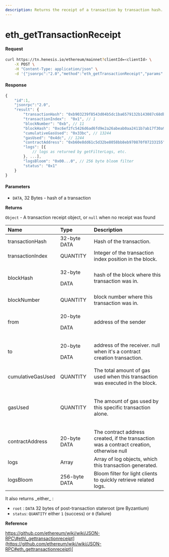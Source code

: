 ```yaml
---
description: Returns the receipt of a transaction by transaction hash.
---
```


# eth\_getTransactionReceipt

#### Request

```bash
curl https://tn.henesis.io/ethereum/mainnet?clientId=<clientId> \
    -X POST \
    -H "Content-Type: application/json" \
    -d '{"jsonrpc":"2.0","method":"eth_getTransactionReceipt","params":["0xb903239f8543d04b5dc1ba6579132b143087c68db1b2168786408fcbce568238"],"id":1}'
```

#### Response

```javascript
{
    "id":1,
    "jsonrpc":"2.0",
    "result": {
        "transactionHash": "0xb903239f8543d04b5dc1ba6579132b143087c68db1b2168786408fcbce568238",
        "transactionIndex":  "0x1", // 1
        "blockNumber": "0xb", // 11
        "blockHash": "0xc6ef2fc5426d6ad6fd9e2a26abeab0aa2411b7ab17f30a99d3cb96aed1d1055b",
        "cumulativeGasUsed": "0x33bc", // 13244
        "gasUsed": "0x4dc", // 1244
        "contractAddress": "0xb60e8dd61c5d32be8058bb8eb970870f07233155", // or null, if none was created
        "logs": [{ 
            // logs as returned by getFilterLogs, etc.
        }, ...],
        "logsBloom": "0x00...0", // 256 byte bloom filter
        "status": "0x1"
    }
}
```

#### Parameters

* `DATA`, 32 Bytes - hash of a transaction

**Returns**

`Object` - A transaction receipt object, or `null` when no receipt was found

<table>
  <thead>
    <tr>
      <th style="text-align:left">Name</th>
      <th style="text-align:left">Type</th>
      <th style="text-align:left">Description</th>
    </tr>
  </thead>
  <tbody>
    <tr>
      <td style="text-align:left">transactionHash</td>
      <td style="text-align:left">32-byte DATA</td>
      <td style="text-align:left">Hash of the transaction.</td>
    </tr>
    <tr>
      <td style="text-align:left">transactionIndex</td>
      <td style="text-align:left">QUANTITY</td>
      <td style="text-align:left">Integer of the transaction index position in the block.</td>
    </tr>
    <tr>
      <td style="text-align:left">blockHash</td>
      <td style="text-align:left">
        <p>32-byte</p>
        <p>DATA</p>
      </td>
      <td style="text-align:left">hash of the block where this transaction was in.</td>
    </tr>
    <tr>
      <td style="text-align:left">blockNumber</td>
      <td style="text-align:left">QUANTITY</td>
      <td style="text-align:left">block number where this transaction was in.</td>
    </tr>
    <tr>
      <td style="text-align:left">from</td>
      <td style="text-align:left">
        <p>20-byte</p>
        <p>DATA</p>
      </td>
      <td style="text-align:left">address of the sender</td>
    </tr>
    <tr>
      <td style="text-align:left">to</td>
      <td style="text-align:left">
        <p>20-byte</p>
        <p>DATA</p>
      </td>
      <td style="text-align:left">address of the receiver. null when it&apos;s a contract creation transaction.</td>
    </tr>
    <tr>
      <td style="text-align:left">cumulativeGasUsed</td>
      <td style="text-align:left">QUANTITY</td>
      <td style="text-align:left">The total amount of gas used when this transaction was executed in the
        block.</td>
    </tr>
    <tr>
      <td style="text-align:left">gasUsed</td>
      <td style="text-align:left">
        <p>&#x200B;</p>
        <p>QUANTITY</p>
        <p>&#x200B;</p>
      </td>
      <td style="text-align:left">The amount of gas used by this specific transaction alone.</td>
    </tr>
    <tr>
      <td style="text-align:left">contractAddress</td>
      <td style="text-align:left">20-byte DATA</td>
      <td style="text-align:left">The contract address created, if the transaction was a contract creation,
        otherwise null</td>
    </tr>
    <tr>
      <td style="text-align:left">logs</td>
      <td style="text-align:left">Array</td>
      <td style="text-align:left">Array of log objects, which this transaction generated.</td>
    </tr>
    <tr>
      <td style="text-align:left">logsBloom</td>
      <td style="text-align:left">256-byte DATA</td>
      <td style="text-align:left">Bloom filter for light clients to quickly retrieve related logs.</td>
    </tr>
  </tbody>
</table>It also returns _either_ :

* `root` : `DATA` 32 bytes of post-transaction stateroot \(pre Byzantium\)
* `status`: `QUANTITY` either `1` \(success\) or `0` \(failure\)

**Reference**

​[https://github.com/ethereum/wiki/wiki/JSON-RPC\#eth\_gettransactionreceipt](https://github.com/ethereum/wiki/wiki/JSON-RPC#eth_gettransactionreceipt)​[  
](https://docs.tn.henesis.io/ethereum/eth_gettransactioncount)

